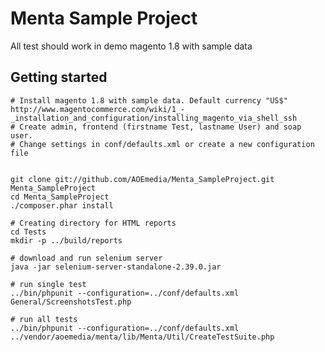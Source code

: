 # Menta Sample Project

All test should work in demo magento 1.8 with sample data
## Getting started
    # Install magento 1.8 with sample data. Default currency "US$"
    http://www.magentocommerce.com/wiki/1_-_installation_and_configuration/installing_magento_via_shell_ssh
    # Create admin, frontend (firstname Test, lastname User) and soap user.
    # Change settings in conf/defaults.xml or create a new configuration file


    git clone git://github.com/AOEmedia/Menta_SampleProject.git Menta_SampleProject
    cd Menta_SampleProject
    ./composer.phar install

    # Creating directory for HTML reports
    cd Tests
    mkdir -p ../build/reports

    # download and run selenium server
    java -jar selenium-server-standalone-2.39.0.jar

    # run single test
    ../bin/phpunit --configuration=../conf/defaults.xml General/ScreenshotsTest.php

    # run all tests
    ../bin/phpunit --configuration=../conf/defaults.xml ../vendor/aoemedia/menta/lib/Menta/Util/CreateTestSuite.php